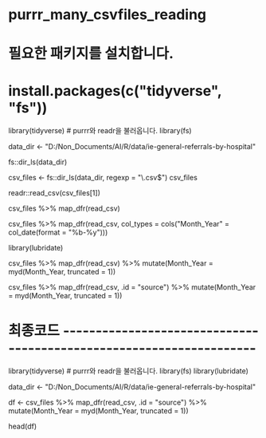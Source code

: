 # purrr_many_csvfiles_reading

# 필요한 패키지를 설치합니다. 
# install.packages(c("tidyverse", "fs"))

library(tidyverse)  # purrr와 readr을 불러옵니다.
library(fs)

data_dir <- "D:/Non_Documents/AI/R/data/ie-general-referrals-by-hospital"

fs::dir_ls(data_dir)


csv_files <- fs::dir_ls(data_dir, regexp = "\\.csv$")
csv_files


readr::read_csv(csv_files[1])


csv_files %>% 
  map_dfr(read_csv)


csv_files %>% 
  map_dfr(read_csv, col_types = cols("Month_Year" = col_date(format = "%b-%y")))


library(lubridate)

csv_files %>% 
  map_dfr(read_csv) %>%
  mutate(Month_Year = myd(Month_Year, truncated = 1))


csv_files %>% 
  map_dfr(read_csv, .id = "source") %>%
  mutate(Month_Year = myd(Month_Year, truncated = 1))




# 최종코드 --------------------------------------------------------------------


library(tidyverse)  # purrr와 readr을 불러옵니다.
library(fs)
library(lubridate)

data_dir <- "D:/Non_Documents/AI/R/data/ie-general-referrals-by-hospital"

df <- csv_files %>% 
  map_dfr(read_csv, .id = "source") %>%
  mutate(Month_Year = myd(Month_Year, truncated = 1))


head(df)
